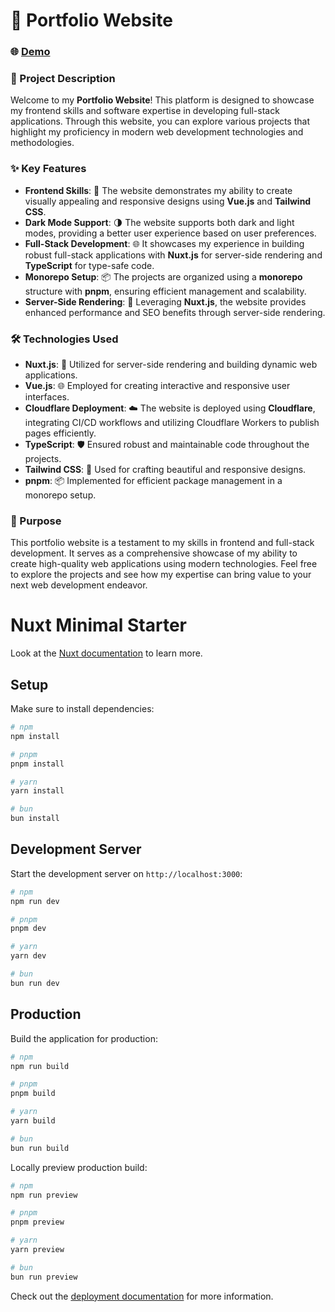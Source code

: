 # 🌟 Portfolio Website


### 🌐 [Demo](https://abhicodestudio.com/?utm_source=github) 


### 📖 Project Description
Welcome to my **Portfolio Website**! This platform is designed to showcase my frontend skills and software expertise in developing full-stack applications. Through this website, you can explore various projects that highlight my proficiency in modern web development technologies and methodologies.

### ✨ Key Features
- **Frontend Skills**: 🎨 The website demonstrates my ability to create visually appealing and responsive designs using **Vue.js** and **Tailwind CSS**.
- **Dark Mode Support**: 🌗 The website supports both dark and light modes, providing a better user experience based on user preferences.
- **Full-Stack Development**: 🌐 It showcases my experience in building robust full-stack applications with **Nuxt.js** for server-side rendering and **TypeScript** for type-safe code.
- **Monorepo Setup**: 📦 The projects are organized using a **monorepo** structure with **pnpm**, ensuring efficient management and scalability.
- **Server-Side Rendering**: 🚀 Leveraging **Nuxt.js**, the website provides enhanced performance and SEO benefits through server-side rendering.

### 🛠️ Technologies Used
- **Nuxt.js**: 🚀 Utilized for server-side rendering and building dynamic web applications.
- **Vue.js**: 🌐 Employed for creating interactive and responsive user interfaces.
- **Cloudflare Deployment**: ☁️ The website is deployed using **Cloudflare**, integrating CI/CD workflows and utilizing Cloudflare Workers to publish pages efficiently.
- **TypeScript**: 🛡️ Ensured robust and maintainable code throughout the projects.
- **Tailwind CSS**: 🎨 Used for crafting beautiful and responsive designs.
- **pnpm**: 📦 Implemented for efficient package management in a monorepo setup.

### 🎯 Purpose
This portfolio website is a testament to my skills in frontend and full-stack development. It serves as a comprehensive showcase of my ability to create high-quality web applications using modern technologies. Feel free to explore the projects and see how my expertise can bring value to your next web development endeavor.







# Nuxt Minimal Starter

Look at the [Nuxt documentation](https://nuxt.com/docs/getting-started/introduction) to learn more.

## Setup

Make sure to install dependencies:

```bash
# npm
npm install

# pnpm
pnpm install

# yarn
yarn install

# bun
bun install
```

## Development Server

Start the development server on `http://localhost:3000`:

```bash
# npm
npm run dev

# pnpm
pnpm dev

# yarn
yarn dev

# bun
bun run dev
```

## Production

Build the application for production:

```bash
# npm
npm run build

# pnpm
pnpm build

# yarn
yarn build

# bun
bun run build
```

Locally preview production build:

```bash
# npm
npm run preview

# pnpm
pnpm preview

# yarn
yarn preview

# bun
bun run preview
```

Check out the [deployment documentation](https://nuxt.com/docs/getting-started/deployment) for more information.
